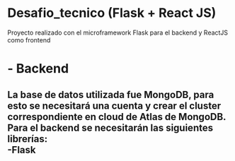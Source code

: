 # Desafio_tecnico (Flask + React JS)
Proyecto realizado con el microframework Flask para el backend y ReactJS como frontend

# - Backend
La base de datos utilizada fue MongoDB, para esto se necesitará una cuenta y crear el cluster correspondiente en cloud de Atlas de MongoDB.<br />
Para el backend se necesitarán las siguientes librerías: <br />
 -Flask<br />
 -
